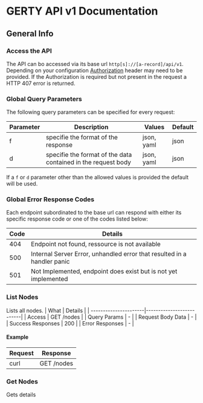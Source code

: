 # GERTY API v1 Documentation

## General Info

### Access the API
The API can bo accessed via its base url `http[s]://[a-record]/api/v1`. Depending on your configuration [Authorization](https://www.w3.org/Protocols/rfc2616/rfc2616-sec14.html#sec14.8) header may need to be provided. If the Authorization is required but not present in the request a HTTP 407 error is returned.  

### Global Query Parameters
The following query parameters can be specified for every request:

| Parameter 	| Description                                                   	| Values     	| Default 	|
|-----------	|---------------------------------------------------------------	|------------	|---------	|
| f         	| specifie the format of the response                           	| json, yaml 	| json    	|
| d         	| specifie the format of the data contained in the request body 	| json, yaml 	| json    	|

If a `f` or `d` parameter other than the allowed values is provided the default will be used.

### Global Error Response Codes
Each endpoint subordinated to the base url can respond with either its specific response code or one of the codes listed below:

| Code                  | Details           |
| ----------------------|--------------------------|
| 404 | Endpoint not found, ressource is not available | 
| 500  	|  Internal Server Error, unhandled error that resulted in a handler panic           	|
| 501 | Not Implemented, endpoint does exist but is not yet implemented |

### List Nodes
Lists all nodes.
| What                  | Details                  |
| ----------------------|--------------------------|
| Access            	| GET /nodes           	   |
| Query Params      	| -       	          	   |
| Request Body Data     | -       	          	   |
| Success Responses 	| 200     	          	   |
| Error Responses   	| -       	          	   |

#### Example
| Request               | Response                  |
| ----------------------|---------------------------|
| curl             	| GET /nodes           	   |

### Get Nodes

Gets details 
